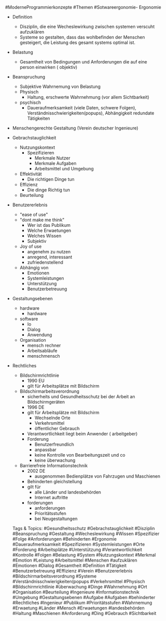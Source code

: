  #ModerneProgrammierkonzepte #Themen #Sotwareergonomie- Ergonomie
  - Definition
    - Disziplin, die eine Wecheslewirkung zwischen systemen verscuht aufzuklären
    - Systeme so gestalten, dass das wohlbefinden der Menschen gesteigert, die Leistung des gesamt systems optimal ist.
  - Belastung
    - Gesamtheit von Bedingungen und Anforderungen die auf eine person einwirken ( objektiv)
  - Beanspruchung
    - Subjektive Wahrnemung von Belastung
    - Physisch
      - Haltung, erschwerte Wahrnehmung (vor allem Sichtbarkeit)
    - psychisch
      - Daueraufmerksamkeit (viele Daten, schwere Folgen), Verständnisschwierigkeiten(popups), Abhängigkeit
redundate Tätigkeiten
  - Menschengerechte 
Gestaltung
(Verein deutscher Ingenieure)
  - Gebrachstauglichkeit
    - Nutzungskontext
      - Spezifizieren
        - Merkmale Nutzer
        - Merkmale Aufgaben
        - Arbeitsmittel und Umgebung
    - Effektivität
      - Die richtigen Dinge tun
    - Effizienz
      - Die dinge Richtig tun
    - Beurteilung
  - Benutzererlebnis
    - "ease of use"
    - "dont make me think"
      - Wer ist das Publikum
      - Welche Erwaetungen
      - Welches Wissen
      - Subjektiv
    - Joy of use
      - angenehm zu nutzen
      - anregend, interessant
      - zufriedenstellend
    - Abhängig von
      - Emotionen
      - Systemleistungen
      - Unterstützung
      - Benutzerbetreuung
- Gestaltungsebenen
  - hardware
    - hardware
  - software
    - Io
    - Dialog
    - Anwendung
  - Organisation
    - mensch rechner 
    - Arbeitsabläufe
    - menschmensch
- Rechtliches
  - Bildschirmrichtlinie
    - 1990 EU
    - gilt für Arbeitsplätze mit Bildschirm
  - Bildschirmarbeitsverordnung
    - sicherheits und Gesundheitsschutz bei der Arbeit an Bildschirmgeräten
    - 1996 DE
    - gilt für Arbeitsplätze mit Bildschirm
      - Wechselnde Orte
      - Verkehrsmittel
      - öffentlicher Gebrauch
    - Verantwortlichkeit liegt beim Anwender ( arbeitgeber)
    - Forderung
      - Benutzerfreundlich
      - anpassbar
      - keine Kontrolle von Bearbeitungszeit und co
      - keine überwachung
  - Barrierefreie Informationstechnik
    - 2002 DE
      - ausgenommen Bedienplätze  von Fahrzugen und Maschienen
    - Behinderten gleichstellung
    - gilt für 
      - alle Länder und landesbehörden
      - Internet auftritte
    - forderungen
      - anforderungen
      - Prioritätsstufen
      - bei Neugestaltungen

   Tags & Topics:
   #Gesundheitsschutz
   #Gebrachstauglichkeit
   #Disziplin
   #Beanspruchung
   #Gestaltung
   #Wecheslewirkung
   #Wissen
   #Spezifizier
   #Folge
   #Anforderungen
   #Behinderten
   #Ergonomie
   #Daueraufmerksamkeit
   #Spezifizieren
   #Systemleistungen
   #Orte
   #Forderung
   #Arbeitsplätze
   #Unterstützung
   #Verantwortlichkeit
   #Kontrolle
   #Folgen
   #Belastung
   #System
   #Nutzungskontext
   #Merkmal
   #Emotion
   #Leistung
   #Arbeitsmittel
   #Menschen
   #aufzuklären
   #Emotionen
   #Dialog
   #Gesamtheit
   #Definition
   #Tätigkeit
   #Benutzerbetreuung
   #Effizienz
   #Verein
   #Benutzererlebnis
   #Bildschirmarbeitsverordnung
   #Systeme
   #Verständnisschwierigkeiten(popups
   #Verkehrsmittel
   #Physisch
   #Bildschirmrichtlinie
   #überwachung
   #Dinge
   #Wahrnehmung
   #Ort
   #Organisation
   #Beurteilung
   #Ingenieure
   #Informationstechnik
   #Umgebung
   #Gestaltungsebenen
   #Aufgabe
   #Aufgaben
   #behinderter
   #Rechtliches
   #Ingenieur
   #Publikum
   #Prioritätsstufen
   #Wahrnemung
   #Erwaetung
   #Länder
   #Mensch
   #Erwaetungen
   #landesbehörden
   #Haltung
   #Maschienen
   #Anforderung
   #Ding
   #Gebrauch
   #Sichtbarkeit
